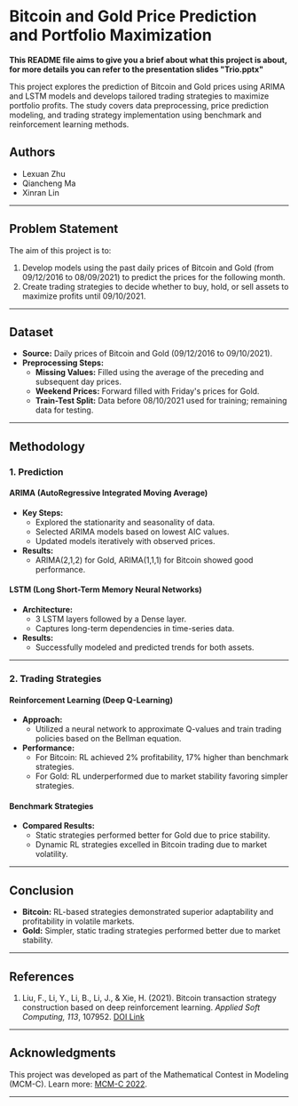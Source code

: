 # Bitcoin and Gold Price Prediction and Portfolio Maximization

**This README file aims to give you a brief about what this project is about, for more details you can refer to the presentation slides "Trio.pptx"**

This project explores the prediction of Bitcoin and Gold prices using ARIMA and LSTM models and develops tailored trading strategies to maximize portfolio profits. The study covers data preprocessing, price prediction modeling, and trading strategy implementation using benchmark and reinforcement learning methods.

## Authors
- Lexuan Zhu
- Qiancheng Ma
- Xinran Lin

---

## Problem Statement

The aim of this project is to:
1. Develop models using the past daily prices of Bitcoin and Gold (from 09/12/2016 to 08/09/2021) to predict the prices for the following month.
2. Create trading strategies to decide whether to buy, hold, or sell assets to maximize profits until 09/10/2021.

---

## Dataset

- **Source:** Daily prices of Bitcoin and Gold (09/12/2016 to 09/10/2021).
- **Preprocessing Steps:**
  - **Missing Values:** Filled using the average of the preceding and subsequent day prices.
  - **Weekend Prices:** Forward filled with Friday's prices for Gold.
  - **Train-Test Split:** Data before 08/10/2021 used for training; remaining data for testing.

---

## Methodology

### 1. Prediction
#### ARIMA (AutoRegressive Integrated Moving Average)
- **Key Steps:**
  - Explored the stationarity and seasonality of data.
  - Selected ARIMA models based on lowest AIC values.
  - Updated models iteratively with observed prices.
- **Results:**
  - ARIMA(2,1,2) for Gold, ARIMA(1,1,1) for Bitcoin showed good performance.

#### LSTM (Long Short-Term Memory Neural Networks)
- **Architecture:**
  - 3 LSTM layers followed by a Dense layer.
  - Captures long-term dependencies in time-series data.
- **Results:**
  - Successfully modeled and predicted trends for both assets.

---

### 2. Trading Strategies
#### Reinforcement Learning (Deep Q-Learning)
- **Approach:**
  - Utilized a neural network to approximate Q-values and train trading policies based on the Bellman equation.
- **Performance:**
  - For Bitcoin: RL achieved 2% profitability, 17% higher than benchmark strategies.
  - For Gold: RL underperformed due to market stability favoring simpler strategies.

#### Benchmark Strategies
- **Compared Results:**
  - Static strategies performed better for Gold due to price stability.
  - Dynamic RL strategies excelled in Bitcoin trading due to market volatility.

---

## Conclusion

- **Bitcoin:** RL-based strategies demonstrated superior adaptability and profitability in volatile markets.
- **Gold:** Simpler, static trading strategies performed better due to market stability.

---

## References

1. Liu, F., Li, Y., Li, B., Li, J., & Xie, H. (2021). Bitcoin transaction strategy construction based on deep reinforcement learning. *Applied Soft Computing, 113*, 107952. [DOI Link](https://doi.org/10.1016/j.asoc.2021.107952)

---

## Acknowledgments

This project was developed as part of the Mathematical Contest in Modeling (MCM-C). Learn more: [MCM-C 2022](https://www.mathmodels.org/Problems/2022/MCM-C/index.html).

---
